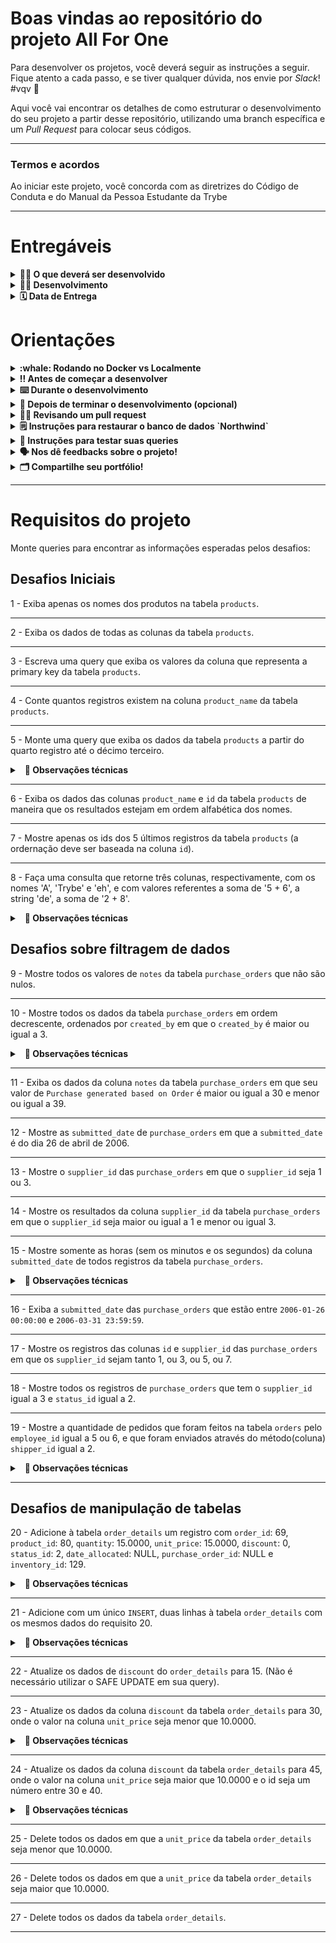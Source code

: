 
# Boas vindas ao repositório do projeto All For One

Para desenvolver os projetos, você deverá seguir as instruções a seguir. Fique atento a cada passo, e se tiver qualquer dúvida, nos envie por _Slack_! #vqv 🚀

Aqui você vai encontrar os detalhes de como estruturar o desenvolvimento do seu projeto a partir desse repositório, utilizando uma branch específica e um _Pull Request_ para colocar seus códigos.

---

### Termos e acordos

Ao iniciar este projeto, você concorda com as diretrizes do Código de Conduta e do Manual da Pessoa Estudante da Trybe

---

# Entregáveis

<details>
  <summary><strong>👨‍💻 O que deverá ser desenvolvido</strong></summary><br />

Hoje você fará um projeto com o codinome *All For One* em que praticará todos os conceitos de SQL já ensinados até aqui. Porém, você vai usar um banco de dados totalmente diferente, então dê tchau para o `sakila` e dê boas vindas ao `Northwind`, que será usado neste projeto. As instruções de como restaurar o banco podem ser lidas a seguir.
</details>

<details>
  <summary><strong>👨‍💻 Desenvolvimento</strong></summary><br />

Temos, nesse projeto, uma série de desafios com diferentes níveis de complexidade que devem ser resolvidos cada um em seu arquivo próprio.

1. Leia a pergunta e crie na raiz do projeto um arquivo chamado desafioN.sql, em que N é o número do desafio;

2. O arquivo deve conter apenas o código SQL do desafio resolvido. **Não se esqueça de incluir o ponto e vírgula (";")** no final de suas queries e também de colocar o nome do **banco_de_dados.tabela_por_completo**, como no exemplo a seguir:

```sql
SELECT * FROM northwind.orders;
```

3. Faça isso até finalizar todos os desafios.

4. Para entregar o seu projeto você deverá criar um _Pull Request_ neste repositório. Este _Pull Request_ deverá conter os arquivos `desafio1.sql`, `desafio2.sql` e assim por diante até o `desafio27.sql`, que conterão seu código `SQL` de cada desafio, respectivamente.

5. **Não é necessário colocar** `USE northwind` ou `SET SQL_SAFE_UPDATES = 0;` no início dos seus arquivos.

6. Após a execução dos teste locais, o banco de dados `northwind` é deletado.

### ⚠️ É importante que seus arquivos tenham exatamente estes nomes! ⚠️

Você pode adicionar outros arquivos se julgar necessário. Qualquer dúvida, procure a monitoria.

Lembre-se que você pode consultar nosso conteúdo sobre [Git & GitHub](https://app.betrybe.com/course/4d67f5b4-34a6-489f-a205-b6c7dc50fc16/) e nosso [Blog - Git & GitHub](https://blog.betrybe.com/tecnologia/git-e-github/) sempre que precisar!
 </details>

<details>
  <summary><strong>🗓 Data de Entrega</strong></summary><br />

- Projeto individual.

- Serão `1` dias de projeto.

- Data de entrega para avaliação final do projeto: `01/06/2022 14:00`.
  </details>

# Orientações

<details>
  <summary><strong>:whale: Rodando no Docker vs Localmente</strong></summary><br />
  
  ## Com Docker
 
  **:warning: Antes de começar, seu docker-compose precisa estar na versão 1.29 ou superior. [Veja aqui](https://www.digitalocean.com/community/tutorials/how-to-install-and-use-docker-compose-on-ubuntu-20-04-pt) ou [na documentação](https://docs.docker.com/compose/install/) como instalá-lo. No primeiro artigo, você pode substituir onde está com `1.26.0` por `1.29.2`.**
  
  > :information_source: Rode os serviços `node` e `db` com o comando `docker-compose up -d`.
  - Lembre-se de parar o `mysql` se estiver usando localmente na porta padrão (`3306`), ou adapte, caso queria fazer uso da aplicação em containers
  - Esses serviços irão inicializar um container chamado `all_for_one` e outro chamado `all_for_one_db`.
  - A partir daqui você pode rodar o container `all_for_one` via CLI ou abri-lo no VS Code.

  > :information_source: Use o comando `docker exec -it all_for_one bash`.
  - Ele te dará acesso ao terminal interativo do container criado pelo compose, que está rodando em segundo plano.
  - As credencias de acesso ao banco de dados estão definidas no arquivo `docker-compose.yml`, e são acessíveis no container através das variáveis de ambiente `MYSQL_USER` e `MYSQL_PASSWORD`. 💡

  > :information_source: Instale as dependências [**Caso existam**] com `npm install`. (Instale dentro do container)
  
  - **:warning: Atenção:** Caso opte por utilizar o Docker, **TODOS** os comandos disponíveis no `package.json` (npm start, npm test, npm run dev, ...) devem ser executados **DENTRO** do container, ou seja, no terminal que aparece após a execução do comando `docker exec` citado acima. 

  - **:warning: Atenção:** O **git** dentro do container não vem configurado com suas credenciais. Ou faça os commits fora do container, ou configure as suas credenciais do git dentro do container.

  - **:warning: Atenção:** Não rode o comando npm audit fix! Ele atualiza várias dependências do projeto, e essa atualização gera conflitos com o avaliador.

  - ✨ **Dica:** A extensão `Remote - Containers` (que estará na seção de extensões recomendadas do VS Code) é indicada para que você possa desenvolver sua aplicação no container Docker direto no VS Code, como você faz com seus arquivos locais.

  ![sequelize test](./public/remote-container.png)

  <br />
  
  ## Sem Docker 
  
  > :information_source: Instale as dependências [**Caso existam**] com `npm install`
  
  - **:warning: Atenção:** Não rode o comando npm audit fix! Ele atualiza várias dependências do projeto, e essa atualização gera conflitos com o avaliador.

  - **✨ Dica:** Para rodar o projeto desta forma, obrigatoriamente você deve ter o `node` instalado em seu computador.
  - **✨ Dica:** O avaliador espera que a versão do `node` utilizada seja a 16.

  <br/>
</details>

<details>
  <summary><strong>‼️ Antes de começar a desenvolver</strong></summary><br />

1. Clone o repositório
  * `git clone https://github.com/tryber/sd-019-a-mysql-all-for-one.git`.
  * Entre na pasta do repositório que você acabou de clonar:
    * `cd sd-019-a-mysql-all-for-one`

2. Instale as dependências [**Caso existam**]
  * `npm install` [**exemplo**]

3. Crie uma branch a partir da branch `master`
  * Verifique que você está na branch `master`
    * Exemplo: `git branch`
  * Se não estiver, mude para a branch `master`
    * Exemplo: `git checkout master`
  * Agora, crie uma branch onde você vai guardar os `commits` do seu projeto
    * Você deve criar uma branch no seguinte formato: `nome-de-usuario-nome-do-projeto`
    * Exemplo: `git checkout -b seunome-mysql-all-for-one`

4. Para cada exercício você deve criar um novo arquivo sql seguindo a seguinte estrutura:
  * desafio1.sql, desafio2.sql...desafioN.sql
  * 💡 Use o seguinte comando para gerar os arquivos: `touch desafio{1..27}.sql`

5. Adicione as mudanças ao _stage_ do Git e faça um `commit`
  * Verifique que as mudanças ainda não estão no _stage_
    * Exemplo: `git status` (deve aparecer o arquivo que você alterou como desafio1.sql)
  * Adicione o novo arquivo ao _stage_ do Git
      * Exemplo:
        * `git add .` (adicionando solução para desafio 1)
        * `git status` (deve aparecer listado o arquivo _desafio1.sql_ em verde)
  * Faça o `commit` inicial
      * Exemplo:
        * `git commit -m 'iniciando o projeto MySQL All For One'` (fazendo o primeiro commit)
        * `git status` (deve aparecer uma mensagem tipo _nothing to commit_ )

6. Adicione a sua branch com o novo `commit` ao repositório remoto
  * Usando o exemplo anterior: `git push -u origin seunome-mysql-all-for-one`

7. Crie um novo `Pull Request` _(PR)_
  * Vá até a página de _Pull Requests_ do [repositório no GitHub](https://github.com/tryber/sd-019-a-mysql-all-for-one/pulls)
  * Clique no botão verde _"New pull request"_
  * Clique na caixa de seleção _"Compare"_ e escolha a sua branch **com atenção**
  * Clique no botão verde _"Create pull request"_
  * Adicione uma descrição para o _Pull Request_ e clique no botão verde _"Create pull request"_
  * **Não se preocupe em preencher mais nada por enquanto!**
  * Volte até a [página de _Pull Requests_ do repositório](https://github.com/tryber/sd-019-a-mysql-all-for-one/pulls) e confira que o seu _Pull Request_ está criado

</details>

<details>
  <summary><strong>⌨️ Durante o desenvolvimento</strong></summary><br />

## ⚠️ É importante que seus arquivos tenham exatamente estes nomes e esteja na raiz do projeto! ⚠️

* Faça `commits` das alterações que você fizer no código regularmente.

* Lembre-se de sempre após um (ou alguns) `commits` atualizar o repositório remoto.

* Os comandos que você utilizará com mais frequência são:
  1. `git status` _(para verificar o que está em vermelho - fora do stage - e o que está em verde - no stage)_
  2. `git add` _(para adicionar arquivos ao stage do Git)_
  3. `git commit` _(para criar um commit com os arquivos que estão no stage do Git)_
  4. `git push -u nome-da-branch` _(para enviar o commit para o repositório remoto na primeira vez que fizer o `push` de uma nova branch)_
  5. `git push` _(para enviar o commit para o repositório remoto após o passo anterior)_

</details>

</details>

<details>
  <summary><strong>🤝 Depois de terminar o desenvolvimento (opcional)</strong></summary><br />

  Para sinalizar que o seu projeto está pronto para o _"Code Review"_ dos seus colegas, faça o seguinte:

* Vá até a página **DO SEU** _Pull Request_, adicione a label de _"code-review"_ e marque seus colegas:

  * No menu à direita, clique no _link_ **"Labels"** e escolha a _label_ **code-review**;

  * No menu à direita, clique no _link_ **"Assignees"** e escolha **o seu usuário**;

  * No menu à direita, clique no _link_ **"Reviewers"** e digite `students`, selecione o time `tryber/students-sd-019-a`.

Caso tenha alguma dúvida, [aqui tem um video explicativo](https://vimeo.com/362189205).

  </details>

<details>
  <summary><strong>🕵🏿 Revisando um pull request</strong></summary><br />

  Use o conteúdo sobre [Code Review](https://course.betrybe.com/real-life-engineer/code-review/) para te ajudar a revisar os _Pull Requests_.

</details>

<details>
  <summary><strong>🗒️ Instruções para restaurar o banco de dados `Northwind`</strong></summary><br />

1. Faça o download do arquivo de backup [aqui](northwind.sql) clicando em "Raw", depois clicando com botão direito e selecionando "Salvar como" para salvar o arquivo em seu computador.
2. Abra o arquivo com algum editor de texto e selecione todo o conteúdo do arquivo usando `CTRL-A`.
3. Abra o MySQL Workbench.
4. Abra uma nova janela de query e cole dentro dela todo o conteúdo do arquivo `northwind.sql`.
5. Selecione todo o código com o atalho `CTRL-A` e depois clique no ícone de raio para executar a query.

    ![Restaurando o banco Northwind](images/restore_northwind.png)
6. Aguarde alguns segundos (espere em torno de 30 segundos antes de tentar fazer algo).
7. Clique no botão apontado na imagem a seguir para atualizar a listagem de banco de dados.

    ![Tabelas do banco Northwind](images/refresh_databases.png)
7. Verifique se o banco restaurado possui todas as seguintes tabelas:

    ![Tabelas do banco Northwind](images/northwind.png)
8. Clique com botão direito em cada tabela e selecione "Select Rows" e certifique-se que todas as tabelas possuem registros. Caso tenha alguma faltando, faça o passo a seguir. Caso contrário, pode ir para próxima seção.
9. Caso existam tabelas faltando, drope o banco de dados clicando com o botão direito em cima do banco de dados northwind e selecionando "Drop Schema" e refaça os passos novamente, dessa vez aguardando um tempo maior quando executar o script de restauração.

    ![Drop Schema](images/drop_database.png)

</details>

<details>
  <summary><strong>📑 Instruções para testar suas queries</strong></summary><br />

#### Para executar os testes locais com Docker 🐋

- Após ter seguido os passos anteriores do `docker-compose up -d` e `docker exec -it all_for_one bash`, dentro do terminal interativo do container, rode:
```sh
npm test
```

#### Para executar os testes locais usando a instalação do MySQL feita na sua máquina 💻

- Para executar localmente os testes é preciso escrever o seguinte no seu terminal:
```sh
MYSQL_USER=<SEU_NOME_DE_PESSOA_USUARIA> MYSQL_PASSWORD=<SUA SENHA> HOSTNAME=<NOME_DO_HOST> PORT=<PORTA> npm test
```

- Não esqueça de substituir os locais indicados com `< >` por suas credenciais:
```sh
MYSQL_USER=root MYSQL_PASSWORD=password HOSTNAME=localhost PORT=3306 npm test
```

#### Dicas e pontos de atenção

- ✨ **Dica:** variáveis de ambiente definidas na mesma linha do comando valem apenas para aquele comando. Se preferir, você pode exportar as variáveis de ambiente para toda a _sessão_ (todos os comandos até você fechar aquele terminal). Por exemplo:
```sh
export MYSQL_USER=root MYSQL_PASSWORD=password HOSTNAME=localhost PORT=3306
```
> E depois disso você só precisa rodar `npm test` quando for testar os projetos.

- ✨ **Dica:** Caso queira utilizar _Docker_ para rodar os testes localmente, basta executar o comando:
```sh
docker run -p 3306:3306 --name mysql_57 -e MYSQL_ROOT_PASSWORD=1234 -d mysql:5.7 mysqld --default-authentication-plugin=mysql_native_password
```
- Depois de usar o comando acima, agora basta executar os testes digitando no terminal:
```sh
MYSQL_USER=root MYSQL_PASSWORD=1234 HOSTNAME=localhost npm test
```

<details close>
  <summary>O que está sendo feito na dica acima</summary>
  <br>

  - :point_right: flag --name:
  > Define um nome para o nosso _container_: "meu-mysql-5_7".

  - :point_right: flag -e:
  > Define a variável de ambiente "MYSQL_ROOT_PASSWORD" com o valor "1234".

  - :point_right: flag -d:
  > Define que o container rode em segundo plano.

  - :point_right: flag -p:
  > Mapeia uma porta local a uma porta do _container_.

  - :point_right: mysql:5.7:
  > Define qual versão da imagem  mySQL queremos, no caso, a 5.7, que é a esperada pelo avaliador.
</details>

- **:warning: Atenção:** O avaliador espera que a versão do  MySQL seja a 5.7. Em caso de erro nos testes, verifique se essa é a versão que está sendo usada por você.

- **:warning: Atenção:** Não é necessário colocar `USE northwind` ou `SET SQL_SAFE_UPDATES = 0;` no início dos seus arquivos

- **:warning: Atenção:** Após a execução dos teste locais, o banco de dados `northwind` é deletado :warning:

</details>

  <details>
  <summary><strong>🗣 Nos dê feedbacks sobre o projeto!</strong></summary><br />

Ao finalizar e submeter o projeto, não se esqueça de avaliar sua experiência preenchendo o formulário.
**Leva menos de 3 minutos!**

[FORMULÁRIO DE AVALIAÇÃO DE PROJETO](https://be-trybe.typeform.com/to/ZTeR4IbH)

:warning: **O avaliador automático não necessariamente avalia seu projeto na ordem em que os requisitos aparecem no readme. Isso acontece para deixar o processo de avaliação mais rápido. Então, não se assuste se isso acontecer, ok?**

</details>

<details>
  <summary><strong>🗂 Compartilhe seu portfólio!</strong></summary><br />

  Você sabia que o LinkedIn é a principal rede social profissional e compartilhar o seu aprendizado lá é muito importante para quem deseja construir uma carreira de sucesso? Compartilhe esse projeto no seu LinkedIn, marque o perfil da Trybe (@trybe) e mostre para a sua rede toda a sua evolução.

</details>

  ---

# Requisitos do projeto

Monte queries para encontrar as informações esperadas pelos desafios:

## Desafios Iniciais

1 - Exiba apenas os nomes dos produtos na tabela `products`.

  ---
  
2 - Exiba os dados de todas as colunas da tabela `products`.

  ---
  
3 - Escreva uma query que exiba os valores da coluna que representa a primary key da tabela `products`.

  ---
  
4 - Conte quantos registros existem na coluna `product_name` da tabela `products`.

  ---
  
5 - Monte uma query que exiba os dados da tabela `products` a partir do quarto registro até o décimo terceiro.

<details>
  <summary>&nbsp;&nbsp;<strong>👀 Observações técnicas</strong></summary>

  - Tanto o quarto quanto o décimo terceiro registros, precisam aparecer na consulta;

  - Não use `where` ou `order by`.

  <br />
</details>

  ---
  
6 - Exiba os dados das colunas `product_name` e `id` da tabela `products` de maneira que os resultados estejam em ordem alfabética dos nomes.

  ---
  
7 - Mostre apenas os ids dos 5 últimos registros da tabela `products` (a ordernação deve ser baseada na coluna `id`).

  ---
  
8 - Faça uma consulta que retorne três colunas, respectivamente, com os nomes 'A', 'Trybe' e 'eh', e com valores referentes a soma de '5 + 6', a string 'de', a soma de '2 + 8'.

<details>
  <summary>&nbsp;&nbsp;<strong>👀 Observações técnicas</strong></summary>

  - Na primeira coluna, exiba a soma de `5 + 6` (essa soma deve ser realizada pelo SQL);
  
  - Na segunda coluna deve haver a palavra \"de\";
  
  - E por fim, na terceira coluna, exiba a soma de `2 + 8` (essa soma deve ser realizada pelo SQL);
  
  - A primeira coluna deve se chamar \"A\", a segunda coluna deve se chamar \"Trybe\" e a terceira coluna deve se chamar \"eh\";
  
  - Não use colunas pré-existentes, apenas o que for criado na hora.

  <br />
</details>

## Desafios sobre filtragem de dados

9 - Mostre todos os valores de `notes` da tabela `purchase_orders` que não são nulos.

  ---
  
10 - Mostre todos os dados da tabela `purchase_orders` em ordem decrescente, ordenados por `created_by` em que o `created_by` é maior ou igual a 3.

<details>
  <summary>&nbsp;&nbsp;<strong>👀 Observações técnicas</strong></summary>

  - Como critério de desempate para a ordenação, ordene também os resultados pelo `id` de forma crescente.

  <br />
</details>

  ---
  
11 - Exiba os dados da coluna `notes` da tabela `purchase_orders` em que seu valor de `Purchase generated based on Order` é maior ou igual a 30 e menor ou igual a 39.

  ---
  
12 - Mostre as `submitted_date` de `purchase_orders` em que a `submitted_date` é do dia 26 de abril de 2006.

  ---
  
13 - Mostre o `supplier_id` das `purchase_orders` em que o `supplier_id` seja 1 ou 3.

  ---
  
14 - Mostre os resultados da coluna `supplier_id` da tabela `purchase_orders` em que o `supplier_id` seja maior ou igual a 1 e menor ou igual 3.

  ---
  
15 - Mostre somente as horas (sem os minutos e os segundos) da coluna `submitted_date` de todos registros da tabela `purchase_orders`.

<details>
  <summary>&nbsp;&nbsp;<strong>👀 Observações técnicas</strong></summary>

  - Chame essa coluna de `submitted_hour`.

  <br />
</details>

  ---
  
16 - Exiba a `submitted_date` das `purchase_orders` que estão entre `2006-01-26 00:00:00` e `2006-03-31 23:59:59`.

  ---
  
17 - Mostre os registros das colunas `id` e `supplier_id` das `purchase_orders` em que os `supplier_id` sejam tanto 1, ou 3, ou 5, ou 7.

  ---
  
18 - Mostre todos os registros de `purchase_orders` que tem o `supplier_id` igual a 3 e `status_id` igual a 2.

  ---
  
19 - Mostre a quantidade de pedidos que foram feitos na tabela `orders` pelo `employee_id` igual a 5 ou 6, e que foram enviados através do método(coluna) `shipper_id` igual a 2.

<details>
  <summary>&nbsp;&nbsp;<strong>👀 Observações técnicas</strong></summary><br />

  - Chame a coluna de `orders_count`.

  <br />
</details>

  ---
  
## Desafios de manipulação de tabelas

20 - Adicione à tabela `order_details` um registro com `order_id`: 69, `product_id`: 80, `quantity`: 15.0000, `unit_price`: 15.0000, `discount`: 0, `status_id`: 2, `date_allocated`: NULL, `purchase_order_id`: NULL e `inventory_id`: 129.

<details>
  <summary>&nbsp;&nbsp;<strong>👀 Observações técnicas</strong></summary>

  - Obs.: o `id` deve ser incrementado automaticamente.

  <br />
</details>

  ---
  
21 - Adicione com um único `INSERT`, duas linhas à tabela `order_details` com os mesmos dados do requisito 20.

<details>
  <summary>&nbsp;&nbsp;<strong>👀 Observações técnicas</strong></summary>

  - Esses dados são novamente `order_id`: 69, `product_id`: 80, `quantity`: 15.0000, `unit_price`: 15.0000, `discount`: 0, `status_id`: 2, `date_allocated`: NULL, `purchase_order_id`: NULL e `inventory_id`: 129;
  
  - O `ìd` deve ser incrementado automaticamente.

  <br />
</details>

  ---
  
22 - Atualize os dados de `discount` do `order_details` para 15. (Não é necessário utilizar o SAFE UPDATE em sua query).

  ---
  
23 - Atualize os dados da coluna `discount` da tabela `order_details` para 30, onde o valor na coluna `unit_price` seja menor que 10.0000.

<details>
  <summary>&nbsp;&nbsp;<strong>👀 Observações técnicas</strong></summary>

  - Não é necessário utilizar o SAFE UPDATE em sua query.

  <br />
</details>

  ---
  
24 - Atualize os dados da coluna `discount` da tabela `order_details` para 45, onde o valor na coluna `unit_price` seja maior que 10.0000 e o id seja um número entre 30 e 40.

<details>
  <summary>&nbsp;&nbsp;<strong>👀 Observações técnicas</strong></summary>

  - Não é necessário utilizar o SAFE UPDATE em sua query.

  <br />
</details>

  ---
  
25 - Delete todos os dados em que a `unit_price` da tabela `order_details` seja menor que 10.0000.

  ---
  
26 - Delete todos os dados em que a `unit_price` da tabela `order_details` seja maior que 10.0000.

  ---
  
27 - Delete todos os dados da tabela `order_details`.

---
